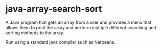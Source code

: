 # java-array-search-sort
A Java program that gets an array from a user and provides a menu that allows them to print the array and perform multiple different searching and sorting methods to the array.

Run using a standard java compiler such as Netbeans.
